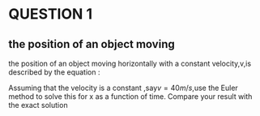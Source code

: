 # QUESTION 1

## the position of an object moving 

the position of an object moving horizontally with a constant velocity,v,is described by the equation
:<br/>  

<img src="http://latex.codecogs.com/gif.latex?\frac{dx}{dt}=v" alt="" title="" />  <br/>
Assuming that the velocity is a constant ,say$v=40m/s$,use the Euler method to solve this for x as a 
function of time. Compare your result with the exact solution


